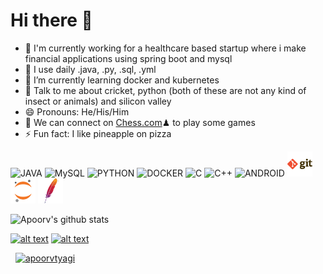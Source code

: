 # Hi there 👋   
- 🏦 I'm currently working for a healthcare based startup where i make financial applications using spring boot and mysql
- 🤔 I use daily .java, .py, .sql, .yml
- 🌱 I’m currently learning docker and kubernetes
- 💬 Talk to me about cricket, python (both of these are not any kind of insect or animals) and silicon valley
- 😄 Pronouns: He/His/Him
- 👯 We can connect on [Chess.com](https://www.chess.com/member/sweetxcyanide)♟ to play some games
- ⚡ Fun fact: I like pineapple on pizza 


<p align="left">
<img src="https://konpa.github.io/devicon/devicon.git/icons/java/java-original-wordmark.svg" alt="JAVA" width="50" height="50"/> 
<img src="https://konpa.github.io/devicon/devicon.git/icons/mysql/mysql-original-wordmark.svg" alt="MySQL" width="55" height="55"/> 
<img src="https://konpa.github.io/devicon/devicon.git/icons/python/python-original-wordmark.svg" alt="PYTHON" width="60" height="60"/>
<img src="https://konpa.github.io/devicon/devicon.git/icons/docker/docker-original-wordmark.svg" alt="DOCKER" width="40" height="40"/> 
<img src="https://konpa.github.io/devicon/devicon.git/icons/c/c-original.svg" alt="C" width="40" height="40"/> 
<img src="https://konpa.github.io/devicon/devicon.git/icons/cplusplus/cplusplus-original.svg" alt="C++" width="40" height="40"/> 
<img src="https://konpa.github.io/devicon/devicon.git/icons/android/android-original-wordmark.svg" alt="ANDROID" width="40" height="40"/>
<img src="https://raw.githubusercontent.com/github/explore/80688e429a7d4ef2fca1e82350fe8e3517d3494d/topics/git/git.png" alt="GIT" width="40" height="40"/> 
<img src="https://raw.githubusercontent.com/github/explore/80688e429a7d4ef2fca1e82350fe8e3517d3494d/topics/jupyter-notebook/jupyter-notebook.png" alt="IPYNB" width="40" height="40"/> 
<img src="https://raw.githubusercontent.com/github/explore/80688e429a7d4ef2fca1e82350fe8e3517d3494d/topics/maven/maven.png" alt="MAVEN" width="40" height="40"/> 
</p>


![Apoorv's github stats](https://github-readme-stats.vercel.app/api?username=apoorvtyagi&show_icons=true&title_color=fff&icon_color=79ff97&text_color=9f9f9f&bg_color=151515&hide=["stars"])


[![alt text][1.1]][1] [![alt text][2.1]][2] 
<!-- icons with padding -->
[1.1]: http://i.imgur.com/tXSoThF.png (twitter)
[2.1]: http://i.imgur.com/0o48UoR.png (github)
<!-- links to your social media accounts -->
[1]: http://www.twitter.com/apoorv__tyagi
[2]: http://www.github.com/apoorvtyagi
&nbsp; <a href="https://linkedin.com/in/apoorvtyagi" target="blank"><img src="https://cdn.jsdelivr.net/npm/simple-icons@3.0.1/icons/linkedin.svg" alt="apoorvtyagi" height="15"   width="15" /></a>

<!--
**ApoorvTyagi/ApoorvTyagi** is a ✨ _special_ ✨ repository because its `README.md` (this file) appears on your GitHub profile.

Here are some ideas to get you started:

- 🔭 I’m currently working on ...
- 🌱 I’m currently learning ...
- 👯 I’m looking to collaborate on ...
- 🤔 I’m looking for help with ...
- 💬 Ask me about ...
- 📫 How to reach me: ...
- ⚡ Fun fact: ...
- 📫 Reach me on ✨[Twitter](https://www.twitter.com/apoorv__tyagi) ; ✨[LinkedIn](https://www.linkedin.com/in/apoorvtyagi/)
<img src="https://raw.githubusercontent.com/github/explore/80688e429a7d4ef2fca1e82350fe8e3517d3494d/topics/python/python.png" alt="PY" width="40" height="40"/> 
-->
